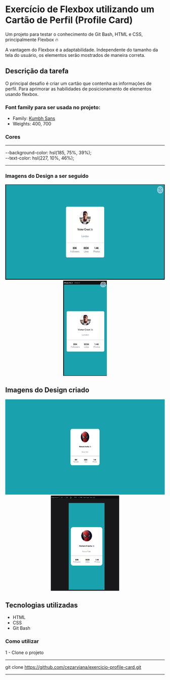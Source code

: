 # Exercício de Flexbox utilizando um Cartão de Perfil (Profile Card)

Um projeto para testar o conhecimento de Git Bash, HTML e  CSS, principalmente Flexbox 🔥

A vantagem do Flexbox é a adaptabilidade. Independente do tamanho da tela do usuário, os elementos serão mostrados de maneira correta.

## Descrição da tarefa
O principal desafio é criar um cartão que contenha as informações de perfil. Para aprimorar as habilidades de posicionamento de elementos usando flexbox.

### Font family para ser usada no projeto:

- Family: [Kumbh Sans](https://fonts.google.com/specimen/Kumbh+Sans)
- Weights: 400, 700

### Cores
***
--background-color: hsl(185, 75%, 39%); <br>
--text-color: hsl(227, 10%, 46%);
***

### Imagens do Design a ser seguido
<div align="center">
<img src="src/design/design-desktop.png" style="height: 300px;"> <br>
<img src="src/design/design-mobile.png" style="height: 300px; text-align: center;">
</div>

## Imagens do Design criado
<div align="center">
<img src="src/design/1-desktop.png"  style="height: 300px; text-align: center;">
<img src="src/design/1-smartphone.png"  style="height: 300px; text-align: center;">
</div>

## Tecnologias utilizadas
- HTML
- CSS
- Git Bash

### Como utilizar

1 - Clone o projeto
***
git clone <https://github.com/cezarviana/exercicio-profile-card.git>
***


